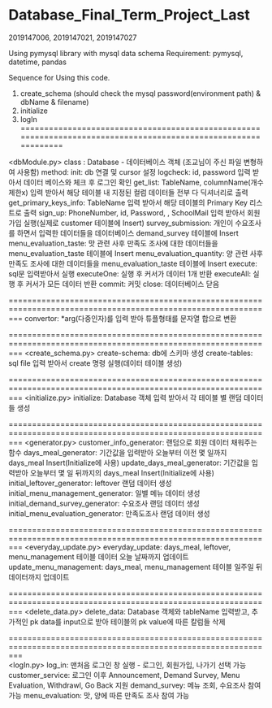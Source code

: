 # Database_Final_Term_Project_Last
2019147006, 2019147021, 2019147027

Using pymysql library with mysql data schema
Requirement: pymysql, datetime, pandas

Sequence for Using this code.
1. create_schema (should check the mysql password(environment path) & dbName & filename)
2. initialize
3. logIn
===============================================================================================================

<dbModule.py>
class : Database - 데이터베이스 객체 (조교님이 주신 파일 변형하여 사용함)
  method:
    init: db 연결 및 cursor 설정
    logcheck: id, password 입력 받아서 데이터 베이스와 체크 후 로그인 확인
    get_list: TableName, columnName(개수제한x) 입력 받아서 해당 테이블 내 지정된 컬럼 데이터들 전부 다 딕셔너리로 출력
    get_primary_keys_info: TableName 입력 받아서 해당 테이블의 Primary Key 리스트로 출력
    sign_up: PhoneNumber, id, Password, , SchoolMail 입력 받아서 회원가입 실행(실제로 customer 테이블에 Insert)
    survey_submission: 개인이 수요조사를 하면서 입력한 데이터들을 데이터베이스 demand_survey 테이블에 Insert
    menu_evaluation_taste: 맛 관련 사후 만족도 조사에 대한 데이터들을 menu_evaluation_taste 테이블에 Insert
    menu_evaluation_quantity: 양 관련 사후 만족도 조사에 대한 데이터들을 menu_evaluation_taste 테이블에 Insert
    execute: sql문 입력받아서 실행
    executeOne: 실행 후 커서가 데이터 1개 반환
    executeAll: 실행 후 커서가 모든 데이터 반환
    commit: 커밋
    close: 데이터베이스 닫음

===============================================================================================================
<sandbox>
    convertor: *arg(다중인자)를 입력 받아 튜플형태를 문자열 합으로 변환


===============================================================================================================
<create_schema.py>
    create-schema: db에 스키마 생성
    create-tables: sql file 입력 받아서 create 명령 실행(데이터 테이블 생성)

  
===============================================================================================================
<initialize.py>
    initialize: Database 객체 입력 받아서 각 테이블 별 랜덤 데이터들 생성

  
===============================================================================================================
<generator.py>
    customer_info_generator: 랜덤으로 회원 데이터 채워주는 함수
    days_meal_generator: 기간값을 입력받아 오늘부터 이전 몇 일까지 days_meal Insert(Initialize에 사용)
    update_days_meal_generator: 기간값을 입력받아 오늘부터 몇 일 뒤까지의 days_meal Insert(Initialize에 사용)
    initial_leftover_generator: leftover 랜덤 데이터 생성
    initial_menu_management_generator: 일별 메뉴 데이터 생성
    initial_demand_survey_generator: 수요조사 랜덤 데이터 생성
    initial_menu_evaluation_generator: 만족도조사 랜덤 데이터 생성 

  
===============================================================================================================
<everyday_update.py>
    everyday_update: days_meal, leftover, menu_management 테이블 데이터 오늘 날짜까지 업데이트
    update_menu_management: days_meal, menu_management 테이블 일주일 뒤 데이터까지 업데이트


===============================================================================================================
<delete_data.py>
    delete_data: Database 객체와 tableName 입력받고, 추가적인 pk data를 input으로 받아 테이블의 pk value에 따른 칼럼들 삭제
    

===============================================================================================================  
<logIn.py>
    log_in: 맨처음 로그인 창 실행 - 로그인, 회원가입, 나가기 선택 가능
    customer_service: 로그인 이후 Announcement, Demand Survey, Menu Evaluation, Withdrawl, Go Back 지원
    demand_survey: 메뉴 조회, 수요조사 참여 가능
    menu_evaluation: 맛, 양에 따른 만족도 조사 참여 가능
